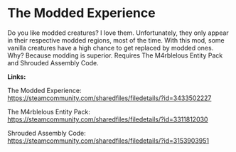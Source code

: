 # The Modded Experience
Do you like modded creatures? I love them. Unfortunately, they only appear in their respective modded regions, most of the time. With this mod, some vanilla creatures have a high chance to get replaced by modded ones. Why? Because modding is superior. Requires The M4rblelous Entity Pack and Shrouded Assembly Code.

**Links:**

The Modded Experience: https://steamcommunity.com/sharedfiles/filedetails/?id=3433502227

The M4rblelous Entity Pack: https://steamcommunity.com/sharedfiles/filedetails/?id=3311812030

Shrouded Assembly Code: https://steamcommunity.com/sharedfiles/filedetails/?id=3153903951
